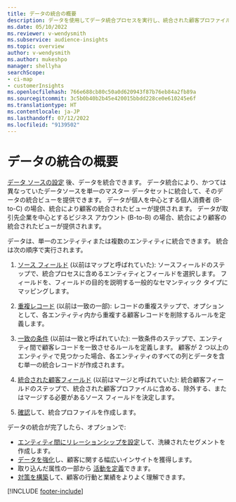 ```yaml
---
title: データの統合の概要
description: データを使用してデータ統合プロセスを実行し、統合された顧客プロファイルの単一のデータセットを作成します。
ms.date: 05/10/2022
ms.reviewer: v-wendysmith
ms.subservice: audience-insights
ms.topic: overview
author: v-wendysmith
ms.author: mukeshpo
manager: shellyha
searchScope:
- ci-map
- customerInsights
ms.openlocfilehash: 766e688cb80c50a0d620943f87b76eb84a2fb89a
ms.sourcegitcommit: 3c5b0b40b2b45e420015bbdd228ce0e610245e6f
ms.translationtype: HT
ms.contentlocale: ja-JP
ms.lasthandoff: 07/12/2022
ms.locfileid: "9139502"
---
```

# <a name="data-unification-overview"></a>データの統合の概要

[データ ソースの設定](data-sources.md) 後、データを統合できます。 データ統合により、かつては異なっていたデータソースを単一のマスター データセットに統合して、そのデータの統合ビューを提供できます。 データが個人を中心とする個人消費者 (B-to-C) の場合、統合により顧客の統合されたビューが提供されます。 データが取引先企業を中心とするビジネス アカウント (B-to-B) の場合、統合により顧客の統合されたビューが提供されます。

データは、単一のエンティティまたは複数のエンティティに統合できます。 統合は次の順序で実行されます。

1. [ソース フィールド](map-entities.md) (以前はマップと呼ばれていた): ソースフィールドのステップで、統合プロセスに含めるエンティティとフィールドを選択します。 フィールドを、フィールドの目的を説明する一般的なセマンティック タイプにマッピングします。

1. [重複レコード](remove-duplicates.md) (以前は一致の一部): レコードの重複ステップで、オプションとして、各エンティティ内から重複する顧客レコードを削除するルールを定義します。

1. [一致の条件](match-entities.md) (以前は一致と呼ばれていた): 一致条件のステップで、エンティティ間で顧客レコードを一致させるルールを定義します。 顧客が 2 つ以上のエンティティで見つかった場合、各エンティティのすべての列とデータを含む単一の統合レコードが作成されます。

1. [統合された顧客フィールド](merge-entities.md) (以前はマージと呼ばれていた): 統合顧客フィールドのステップで、統合された顧客プロファイルに含める、除外する、またはマージする必要があるソース フィールドを決定します。  

1. [確認](review-unification.md)して、統合プロファイルを作成します。

データの統合が完了したら、オプションで:

- [エンティティ間にリレーションシップを設定](relationships.md)して、洗練されたセグメントを作成します。
- [データを強化](enrichment-hub.md)し、顧客に関する幅広いインサイトを獲得します。
- 取り込んだ属性の一部から [活動を定義](activities.md)できます。
- [対策を構築](measures.md)して、顧客の行動と業績をよりよく理解できます。

[!INCLUDE [footer-include](includes/footer-banner.md)]
